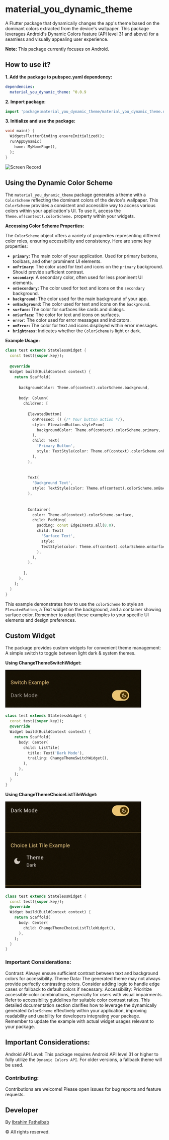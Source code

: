 # material_you_dynamic_theme

A Flutter package that dynamically changes the app's theme based on the dominant colors extracted from the device's wallpaper. This package leverages Android's Dynamic Colors feature (API level 31 and above) for a seamless and visually appealing user experience.

**Note:** This package currently focuses on Android.



## How to use it?
**1.  Add the package to pubspec.yaml dependency:**

```yaml
dependencies:
  material_you_dynamic_theme: ^0.0.9
```

**2. Import package:**

```dart
import 'package:material_you_dynamic_theme/material_you_dynamic_theme.dart';
```

**3. Initialize and use the package:**

```dart
void main() {
  WidgetsFlutterBinding.ensureInitialized();
  runAppDynamic(
    home: MyHomePage(),
  );
}
```

![Screen Record](https://raw.githubusercontent.com/AKB0N/material_you_dynamic_theme/refs/heads/main/screenshots/screen.gif)

## Using the Dynamic Color Scheme

The `material_you_dynamic_theme` package generates a theme with a `ColorScheme` reflecting the dominant colors of the device's wallpaper.  This `ColorScheme` provides a consistent and accessible way to access various colors within your application's UI.  To use it, access the `Theme.of(context).colorScheme.` property within your widgets.

**Accessing Color Scheme Properties:**

The `ColorScheme` object offers a variety of properties representing different color roles, ensuring accessibility and consistency.  Here are some key properties:

* **`primary`:** The main color of your application.  Used for primary buttons, toolbars, and other prominent UI elements.
* **`onPrimary`:** The color used for text and icons on the `primary` background.  Should provide sufficient contrast.
* **`secondary`:**  A secondary color, often used for less prominent UI elements.
* **`onSecondary`:** The color used for text and icons on the `secondary` background.
* **`background`:** The color used for the main background of your app.
* **`onBackground`:** The color used for text and icons on the `background`.
* **`surface`:**  The color for surfaces like cards and dialogs.
* **`onSurface`:** The color for text and icons on surfaces.
* **`error`:** The color used for error messages and indicators.
* **`onError`:** The color for text and icons displayed within error messages.
* **`brightness`:** Indicates whether the `ColorScheme` is light or dark.

**Example Usage:**

```dart
class test extends StatelessWidget {
  const test({super.key});

  @override
  Widget build(BuildContext context) {
    return Scaffold(

      backgroundColor: Theme.of(context).colorScheme.background,

      body: Column(
        children: [

          ElevatedButton(
            onPressed: () {/* Your button action */},
            style: ElevatedButton.styleFrom(
              backgroundColor: Theme.of(context).colorScheme.primary,
            ),
            child: Text(
              'Primary Button',
              style: TextStyle(color: Theme.of(context).colorScheme.onPrimary),
            ),
          ),


          Text(
            'Background Text',
            style: TextStyle(color: Theme.of(context).colorScheme.onBackground),
          ),


          Container(
            color: Theme.of(context).colorScheme.surface,
            child: Padding(
              padding: const EdgeInsets.all(8.0),
              child: Text(
                'Surface Text',
                style:
                TextStyle(color: Theme.of(context).colorScheme.onSurface),
              ),
            ),
          ),

        ],
      ),
    );
  }
}
```

This example demonstrates how to use the `colorScheme` to style an `ElevatedButton`, a Text widget on the background, and a container showing surface color. Remember to adapt these examples to your specific UI elements and design preferences.

## Custom Widget
The package provides custom widgets for convenient theme management:
A simple switch to toggle between light dark & system themes.

**Using ChangeThemeSwitchWidget:**

![Theme Switch Widget](https://raw.githubusercontent.com/AKB0N/material_you_dynamic_theme/refs/heads/main/screenshots/ThemeSwitchWidget.gif)

```dart
class test extends StatelessWidget {
  const test({super.key});
  @override
  Widget build(BuildContext context) {
    return Scaffold(
      body: Center(
        child: ListTile(
          title: Text('Dark Mode'),
          trailing: ChangeThemeSwitchWidget(),
        ),
      ),
    );
  }
}
```

**Using ChangeThemeChoiceListTileWidget:**

![Screen Record](https://raw.githubusercontent.com/AKB0N/material_you_dynamic_theme/refs/heads/main/screenshots/ThemeChoiceListTileWidget.gif)

```dart
class test extends StatelessWidget {
  const test({super.key});
  @override
  Widget build(BuildContext context) {
    return Scaffold(
      body: Center(
        child: ChangeThemeChoiceListTileWidget(),
      ),
    );
  }
}
```

### Important Considerations:
Contrast: Always ensure sufficient contrast between text and background colors for accessibility.
Theme Data: The generated theme may not always provide perfectly contrasting colors. Consider adding logic to handle edge cases or fallback to default colors if necessary.
Accessibility: Prioritize accessible color combinations, especially for users with visual impairments. Refer to accessibility guidelines for suitable color contrast ratios.
This detailed documentation section clarifies how to leverage the dynamically generated `ColorScheme` effectively within your application, improving readability and usability for developers integrating your package.  Remember to update the example with actual widget usages relevant to your package.

## Important Considerations:
Android API Level: This package requires Android API level 31 or higher to fully utilize the `Dynamic Colors API`. For older versions, a fallback theme will be used.

### Contributing:
Contributions are welcome! Please open issues for bug reports and feature requests.

## Developer
By [Ibrahim Fathelbab](https://www.akbon.dev/ "Ibrahim Fathelbab")

&copy; All rights reserved.

